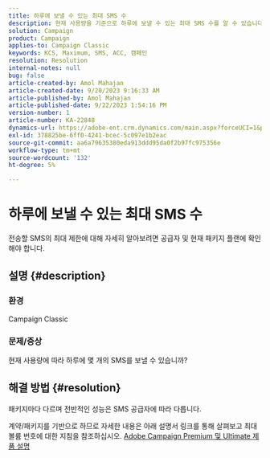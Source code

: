 ```yaml
---
title: 하루에 보낼 수 있는 최대 SMS 수
description: 현재 사용량을 기준으로 하루에 보낼 수 있는 최대 SMS 수를 알 수 있습니다. 패키지/계약을 확인합니다.
solution: Campaign
product: Campaign
applies-to: Campaign Classic
keywords: KCS, Maximum, SMS, ACC, 캠페인
resolution: Resolution
internal-notes: null
bug: false
article-created-by: Amol Mahajan
article-created-date: 9/20/2023 9:16:33 AM
article-published-by: Amol Mahajan
article-published-date: 9/22/2023 1:54:16 PM
version-number: 1
article-number: KA-22848
dynamics-url: https://adobe-ent.crm.dynamics.com/main.aspx?forceUCI=1&pagetype=entityrecord&etn=knowledgearticle&id=da35ed5d-9657-ee11-be6f-6045bd0061cb
exl-id: 378825be-6ff0-4241-bcec-5c097e1b2eac
source-git-commit: aa6a79635380eda913ddd95da0f2b97fc975356e
workflow-type: tm+mt
source-wordcount: '132'
ht-degree: 5%

---
```


# 하루에 보낼 수 있는 최대 SMS 수


전송할 SMS의 최대 제한에 대해 자세히 알아보려면 공급자 및 현재 패키지 플랜에 확인해야 합니다.

## 설명 {#description}


### <b>환경</b>

Campaign Classic



### <b>문제/증상</b>

현재 사용량에 따라 하루에 몇 개의 SMS를 보낼 수 있습니까?


## 해결 방법 {#resolution}


패키지마다 다르며 전반적인 성능은 SMS 공급자에 따라 다릅니다.

계약/패키지를 기반으로 하므로 자세한 내용은 아래 설명서 링크를 통해 살펴보고 최대 볼륨 번호에 대한 지침을 참조하십시오.
[Adobe Campaign Premium 및 Ultimate 제품 설명](https://helpx.adobe.com/legal/product-descriptions/campaign.html)
